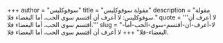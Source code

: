 +++
author = "سوفوكليس"
title = "مقولة سوفوكليس"
description = "مقولة سوفوكليس: ‏لا أعرف أن أقتسم سوى الحب، أما البغضاء فلا."
quote = '''‏لا أعرف أن أقتسم سوى الحب، أما البغضاء فلا.'''
slug = "‏لا-أعرف-أن-أقتسم-سوى-الحب-أما-البغضاء-فلا"
+++
‏لا أعرف أن أقتسم سوى الحب، أما البغضاء فلا.
